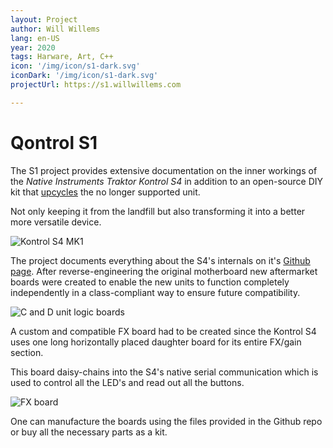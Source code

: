 ```yaml
---
layout: Project
author: Will Willems
lang: en-US
year: 2020
tags: Harware, Art, C++
icon: '/img/icon/s1-dark.svg'
iconDark: '/img/icon/s1-dark.svg'
projectUrl: https://s1.willwillems.com

---
```


# Qontrol S1

The S1 project provides extensive documentation on the inner workings of the *Native Instruments Traktor Kontrol S4* in addition to an open-source DIY kit that [upcycles](https://www.merriam-webster.com/dictionary/upcycle) the no longer supported unit.

Not only keeping it from the landfill but also transforming it into a better more versatile device.

![Kontrol S4 MK1](https://djworx.com/wp-content/uploads/2020/05/native-instruments-kontrol-s4_6459357253_o-scaled.jpg)

The project documents everything about the S4's internals on it's [Github page](https://github.com/NickolasBoyer/KontrolS1). After reverse-engineering the original motherboard new aftermarket boards were created to enable the new units to function completely independently in a class-compliant way to ensure future compatibility.

![C and D unit logic boards](https://i.imgur.com/cFN0tMS.jpg)

A custom and compatible FX board had to be created since the Kontrol S4 uses one long horizontally placed daughter board for its entire FX/gain section.

This board daisy-chains into the S4's native serial communication which is used to control all the LED's and read out all the buttons.

![FX board](https://i.imgur.com/KMjDjyH.jpg)

One can manufacture the boards using the files provided in the Github repo or buy all the necessary parts as a kit.